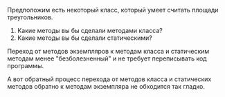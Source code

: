 Предположим есть некоторый класс, который умеет считать площади треугольников.

1. Какие методы вы бы сделали методами класса?
2. Какие методы вы бы сделали статическими?


Переход от методов экземпляров к методам класса и статическим методам менее "безболезненный" и 
не требует переписывать код программы.  

А вот обратный процесс перехода от методов класса и статических методов обратно к методам экземпляра 
не обходится так гладко.
